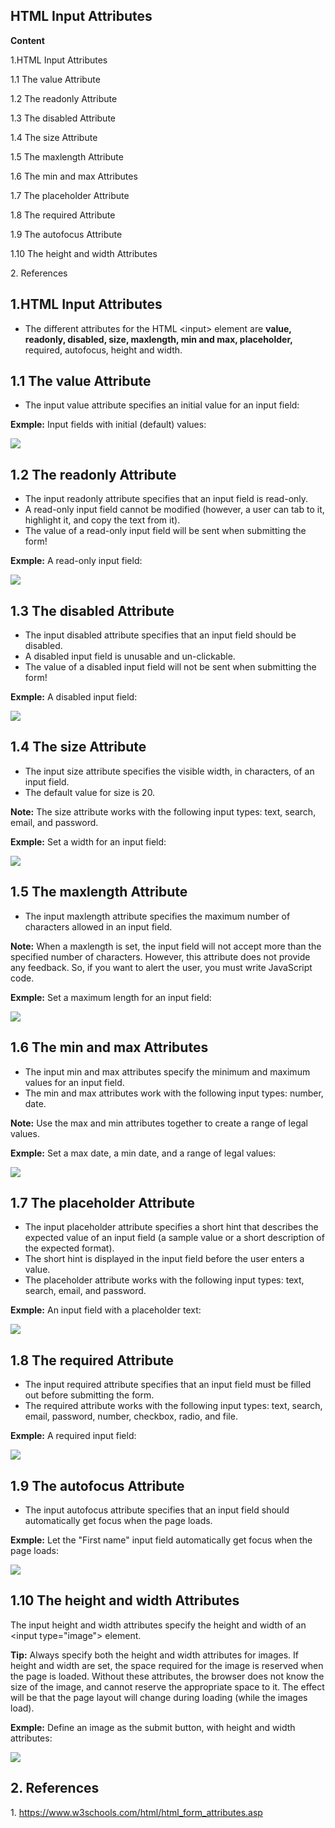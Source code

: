 ## HTML Input Attributes

**Content**

1.HTML Input Attributes

1.1 The value Attribute

1.2 The readonly Attribute

1.3 The disabled Attribute

1.4 The size Attribute

1.5 The maxlength Attribute

1.6 The min and max Attributes

1.7 The placeholder Attribute

1.8 The required Attribute

1.9 The autofocus Attribute

1.10 The height and width Attributes

2\. References

## 1.HTML Input Attributes

-   The different attributes for the HTML \<input\> element are **value,** **readonly, disabled, size, maxlength, min and max, placeholder,** required, autofocus, height and width.

## 1.1 The value Attribute

-   The input value attribute specifies an initial value for an input field:

**Exmple:** Input fields with initial (default) values:

![](media/7c611f00006c61c52cd3d8615ad460c6.png)

## 1.2 The readonly Attribute

-   The input readonly attribute specifies that an input field is read-only.
-   A read-only input field cannot be modified (however, a user can tab to it, highlight it, and copy the text from it).
-   The value of a read-only input field will be sent when submitting the form!

**Exmple:** A read-only input field:

![](media/e6cce1e5bc67cc584b9b2920a13b934d.png)

## 1.3 The disabled Attribute

-   The input disabled attribute specifies that an input field should be disabled.
-   A disabled input field is unusable and un-clickable.
-   The value of a disabled input field will not be sent when submitting the form!

**Exmple:** A disabled input field:

![](media/12af531df07134449049876bffb4e0bf.png)

## 1.4 The size Attribute

-   The input size attribute specifies the visible width, in characters, of an input field.
-   The default value for size is 20.

**Note:** The size attribute works with the following input types: text, search, email, and password.

**Exmple:** Set a width for an input field:

![](media/eecd3ba221cba9ecf886c3e32c04bf61.png)

## 1.5 The maxlength Attribute

-   The input maxlength attribute specifies the maximum number of characters allowed in an input field.

**Note:** When a maxlength is set, the input field will not accept more than the specified number of characters. However, this attribute does not provide any feedback. So, if you want to alert the user, you must write JavaScript code.

**Exmple:** Set a maximum length for an input field:

![](media/96b33ad00ba8de78beb3652021aa4d92.png)

## 1.6 The min and max Attributes

-   The input min and max attributes specify the minimum and maximum values for an input field.
-   The min and max attributes work with the following input types: number, date.

**Note:** Use the max and min attributes together to create a range of legal values.

**Exmple:** Set a max date, a min date, and a range of legal values:

![](media/4dbf9793b59bf2ca56c54e85683cc4ac.png)

## 1.7 The placeholder Attribute

-   The input placeholder attribute specifies a short hint that describes the expected value of an input field (a sample value or a short description of the expected format).
-   The short hint is displayed in the input field before the user enters a value.
-   The placeholder attribute works with the following input types: text, search, email, and password.

**Exmple:** An input field with a placeholder text:

![](media/3dd322a2d4e920e82ad37ed0d01f31be.png)

## 1.8 The required Attribute

-   The input required attribute specifies that an input field must be filled out before submitting the form.
-   The required attribute works with the following input types: text, search, email, password, number, checkbox, radio, and file.

**Exmple:** A required input field:

![](media/ef19dab472e32ad6127338c73f6d1915.png)

## 1.9 The autofocus Attribute

-   The input autofocus attribute specifies that an input field should automatically get focus when the page loads.

**Exmple:** Let the "First name" input field automatically get focus when the page loads:

![](media/ff24e475c713d984457f72a458ba2028.png)

## 1.10 The height and width Attributes

The input height and width attributes specify the height and width of an \<input type="image"\> element.

**Tip:** Always specify both the height and width attributes for images. If height and width are set, the space required for the image is reserved when the page is loaded. Without these attributes, the browser does not know the size of the image, and cannot reserve the appropriate space to it. The effect will be that the page layout will change during loading (while the images load).

**Exmple:** Define an image as the submit button, with height and width attributes:

![](media/e58083b95facd6b0fe95176ae8fc3fa0.png)

## 2. References

1\. https://www.w3schools.com/html/html_form_attributes.asp

